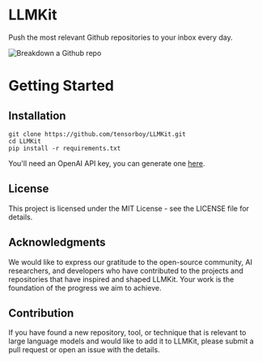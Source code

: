 # LLMKit
Push the most relevant Github repositories to your inbox every day.

![Breakdown a Github repo](<image_url>)

# Getting Started

## Installation
```shell
git clone https://github.com/tensorboy/LLMKit.git
cd LLMKit
pip install -r requirements.txt
```
You'll need an OpenAI API key, you can generate one [here](https://beta.openai.com/account/api-keys).

## License
This project is licensed under the MIT License - see the LICENSE file for details.

## Acknowledgments
We would like to express our gratitude to the open-source community, AI researchers, and developers who have contributed to the projects and repositories that have inspired and shaped LLMKit. Your work is the foundation of the progress we aim to achieve.

## Contribution
If you have found a new repository, tool, or technique that is relevant to large language models and would like to add it to LLMKit, please submit a pull request or open an issue with the details.
